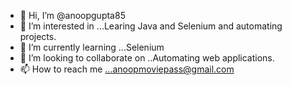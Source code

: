 - 👋 Hi, I’m @anoopgupta85
- 👀 I’m interested in ...Learing Java and Selenium and automating projects.
- 🌱 I’m currently learning ...Selenium
- 💞️ I’m looking to collaborate on ..Automating web applications.
- 📫 How to reach me ...anoopmoviepass@gmail.com

<!---
anoopgupta85/anoopgupta85 is a ✨ special ✨ repository because its `README.md` (this file) appears on your GitHub profile.
You can click the Preview link to take a look at your changes.
--->
